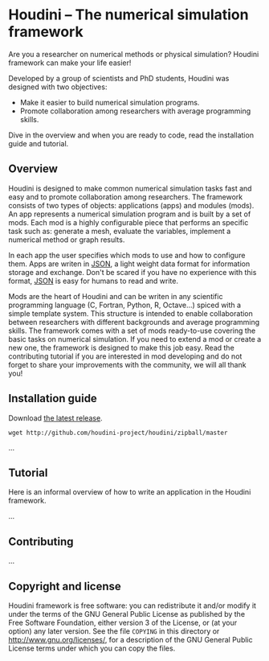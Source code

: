 Houdini – The numerical simulation framework
============================================

Are you a researcher on numerical methods or physical simulation?
Houdini framework can make your life easier!

Developed by a group of scientists and PhD students, Houdini was designed with two objectives:

* Make it easier to build numerical simulation programs.
* Promote collaboration among researchers with average programming skills.

Dive in the overview and when you are ready to code, read the installation guide and tutorial.


Overview
--------

Houdini is designed to make common numerical simulation tasks fast and easy and to promote collaboration among researchers. The framework consists of two types of objects: applications (apps) and modules (mods). An app represents a numerical simulation program and is built by a set of mods. Each mod is a highly configurable piece that performs an specific task such as: generate a mesh, evaluate the variables, implement a numerical method or graph results.

In each app the user specifies which mods to use and how to configure them. Apps are writen in [JSON](http://www.json.org/), a light weight data format for information storage and exchange. Don't be scared if you have no experience with this format, [JSON](http://www.json.org/) is easy for humans to read and write.

Mods are the heart of Houdini and can be writen in any scientific programming language (C, Fortran, Python, R, Octave...) spiced with a simple template system. This structure is intended to enable collaboration between researchers with different backgrounds and average programming skills. The framework comes with a set of mods ready-to-use covering the basic tasks on numerical simulation. If you need to extend a mod or create a new one, the framework is designed to make this job easy. Read the contributing tutorial if you are interested in mod developing and do not forget to share your improvements with the community, we will all thank you!


Installation guide
------------------

Download [the latest release](http://github.com/houdini-project/houdini/zipball/master).

    wget http://github.com/houdini-project/houdini/zipball/master

...


Tutorial
--------

Here is an informal overview of how to write an application in the Houdini framework.

...


Contributing
------------

...


Copyright and license
---------------------

Houdini framework is free software: you can redistribute it and/or modify it under the terms of the GNU General Public License as published by the Free Software Foundation, either version 3 of the License, or (at your option) any later version.
See the file `COPYING` in this directory or  http://www.gnu.org/licenses/, for a description of the GNU General Public License terms under which you can copy the files.
